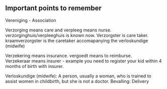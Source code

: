 ## Important points to remember

Vereniging - Association

Verzorging means care and verpleeg means nurse. verzorginghuis/verpleeghuis is known now.
Verzorgster is care taker. kraamverzorgster is the caretaker accomapanying the verloskundige (midwife)  

Verzekering means insurance. vergoedt means to reimburse.  
Verzekeraar means insurer - example you need to register your kid within 4 months of birth with insurer. 

Verloskundige (midwife): A person, usually a woman, who is trained to assist women in childbirth, but she is not a doctor.
Bevalling: Delivery